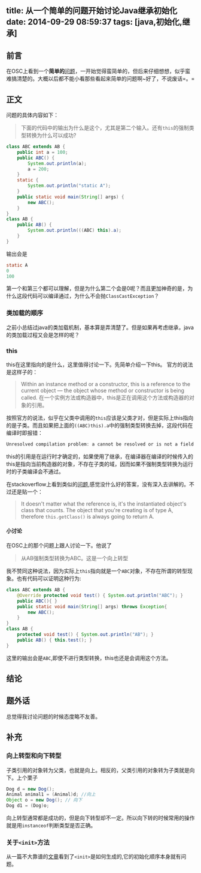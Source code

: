 title: 从一个简单的问题开始讨论Java继承初始化
date: 2014-09-29 08:59:37
tags: [java,初始化,继承]
---
前言
--------------
在OSC上看到一个**简单的**[问题][1]，一开始觉得蛮简单的，但后来仔细想想，似乎蛮难搞清楚的。大概以后都不能小看那些看起来简单的问题啊~好了，不说废话=。=

正文
--------------
问题的具体内容如下：
> 下面的代码中的输出为什么是这个，尤其是第二个输入。还有`this`的强制类型转换为什么可以成功?

```java
class ABC extends AB {
	public int a = 100;
	public ABC() {
		System.out.println(a);
		a = 200;
	}
	static {
		System.out.println("static A");
	}
	public static void main(String[] args) {
		new ABC();
	}
}
class AB {
	public AB() {
		System.out.println(((ABC) this).a);
	}
}
```
输出会是
```java
static A
0
100
```
第一个和第三个都可以理解，但是为什么第二个会是0呢？而且更加神奇的是，为什么这段代码可以编译通过，为什么不会抛`ClassCastException`？

### 类加载的顺序
之前小总结过java的类加载机制，基本算是弄清楚了。但是如果再考虑继承，java的类加载过程又会是怎样的呢？

### this
this在这里指向的是什么，这里值得讨论一下。先简单介绍一下this。
官方的说法是这样子的：
> Within an instance method or a constructor, this is a reference to the current object — the object whose method or constructor is being called. 
> 在一个实例方法或构造器中，this是正在调用这个方法或构造器的对象的引用。

按照官方的说法，似乎在父类中调用的`this`应该是父类才对，但是实际上this指向的是子类。而且如果把上面的`((ABC)this).a`中的强制类型转换去掉，这段代码在编译时即报错：
```java
Unresolved compilation problem: a cannot be resolved or is not a field
```
this的引用是在运行时才确定的，如果使用了继承，在编译器在编译的时候传入的this是指向当前构造器的对象，不存在子类的域，因而如果不强制类型转换为运行时的子类编译会不通过。

在stackoverflow上看到类似的[问题][3],感觉没什么好的答案，没有深入去讲解的。不过还是贴一个：
> It doesn't matter what the reference is, it's the instantiated object's class that counts. The object that you're creating is of type A, therefore `this.getClass()` is always going to return A.

#### 小讨论
在OSC上的那个问题上跟人讨论一下。他说了
> 从AB强制类型转换为ABC。这是一个向上转型

我不赞同这种说法，因为实际上`this`指向就是一个`ABC`对象，不存在所谓的转型现象。也有代码可以证明这种行为:
```java
class ABC extends AB {
	@Override protected void test() { System.out.println("ABC"); }
	public ABC(){ }
	public static void main(String[] args) throws Exception{
		new ABC();
	}
}
class AB {
	protected void test() { System.out.println("AB"); }
	public AB() { this.test(); }
}
```
这里的输出会是`ABC`,即使不进行类型转换，this也还是会调用这个方法。

结论
----------------


题外话
----------------
总觉得我讨论问题的时候态度略不友善。

补充
------------
### 向上转型和向下转型
子类引用的对象转为父类，也就是向上。相反的，父类引用的对象转为子类就是向下。上个栗子
```java
Dog d = new Dog(); 
Animal animal1 = (Animal)d; //向上
Object o = new Dog(); // 向下
Dog d1 = (Dog)o;
```
向上转型通常都是成功的，但是向下转型却不一定。所以向下转的时候常用的操作就是用`instanceof`判断类型是否正确。  

### 关于`<init>`方法
从一篇不大靠谱的[文章][4]看到了`<init>`是如何生成的,它的初始化顺序本身就有问题。

[1]: http://www.oschina.net/question/941896_173532
[2]: http://www.cnblogs.com/lijunamneg/archive/2013/02/05/2893111.html
[3]: http://stackoverflow.com/questions/5155811/inheritance-and-the-this-keyword
[4]: http://www.javaworld.com/article/2076614/core-java/object-initialization-in-java.html
[5]: http://docs.oracle.com/javase/specs/jls/se7/html/jls-6.html#jls-6.6
[6]: http://docs.oracle.com/javase/specs/jls/se7/html/jls-8.html